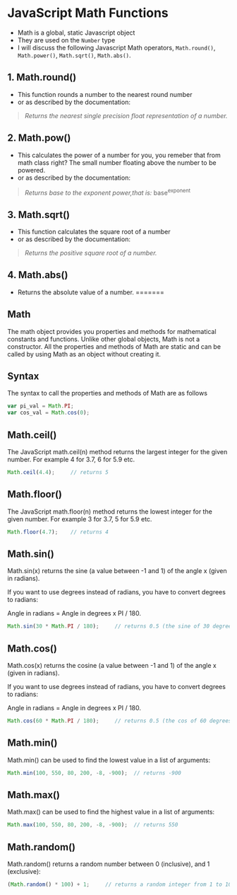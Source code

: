 # JavaScript Math Functions

* Math is a global, static Javascript object 
* They are used on the `Number` type
* I will discuss the following Javascript Math operators, `Math.round()`, `Math.power()`, `Math.sqrt()`, `Math.abs()`.

## 1. Math.round()
* This function rounds a number to the nearest round number
* or as described by the documentation: 
> _Returns the nearest single precision float representation of a number._

## 2. Math.pow()
* This calculates the power of a number for you, you remeber that from math class right? The small number floating above the number to be powered.
* or as described by the documentation: 
> _Returns base to the exponent power,that is:_ 
> base<sup>exponent</sup>

## 3. Math.sqrt()
* This function calculates the square root of a number
* or as described by the documentation: 
> _Returns the positive square root of a number._

## 4. Math.abs()
* Returns the absolute value of a number.
=======
## Math

The math object provides you properties and methods for mathematical constants and functions. Unlike other global objects, Math is not a constructor. All the properties and methods of Math are static and can be called by using Math as an object without creating it.

## Syntax

The syntax to call the properties and methods of Math are as follows

```javascript
var pi_val = Math.PI;
var cos_val = Math.cos(0);
```
## Math.ceil()

The JavaScript math.ceil(n) method returns the largest integer for the given number. For example 4 for 3.7, 6 for 5.9 etc.

```javascript
Math.ceil(4.4);     // returns 5
```

## Math.floor()

The JavaScript math.floor(n) method returns the lowest integer for the given number. For example 3 for 3.7, 5 for 5.9 etc.

```javascript
Math.floor(4.7);    // returns 4
```
## Math.sin()

Math.sin(x) returns the sine (a value between -1 and 1) of the angle x (given in radians).

If you want to use degrees instead of radians, you have to convert degrees to radians:

Angle in radians = Angle in degrees x PI / 180.

```javascript
Math.sin(30 * Math.PI / 180);     // returns 0.5 (the sine of 30 degrees)
```

## Math.cos()

Math.cos(x) returns the cosine (a value between -1 and 1) of the angle x (given in radians).

If you want to use degrees instead of radians, you have to convert degrees to radians:

Angle in radians = Angle in degrees x PI / 180.

```javascript
Math.cos(60 * Math.PI / 180);     // returns 0.5 (the cos of 60 degrees)
```
## Math.min()

Math.min() can be used to find the lowest value in a list of arguments:

```javascript
Math.min(100, 550, 80, 200, -8, -900);  // returns -900
```

## Math.max()

Math.max() can be used to find the highest value in a list of arguments:

```javascript
Math.max(100, 550, 80, 200, -8, -900);  // returns 550
```

## Math.random()

Math.random() returns a random number between 0 (inclusive), and 1 (exclusive):

```javascript
(Math.random() * 100) + 1;     // returns a random integer from 1 to 100
```
